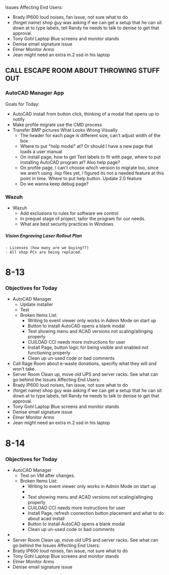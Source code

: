 Issues Affecting End Users:
- Brady IP600 loud noises, fan issue, not sure what to do
- (forget name) shop guy was asking if we can get a setup that he can sit down at to type labels, tell Randy he needs to talk to denise to get that approval.
- Tony Gohl Laptop Blue screens and monitor stands
- Denise email signature issue
- Elmer Monitor Arms
- Jean might need an extra m.2 ssd in his laptop

## CALL ESCAPE ROOM ABOUT THROWING STUFF OUT 
### AutoCAD Manager App
Goals for Today:
- AutoCAD install from button click, thinking of a modal that opens up to notify
- Make profile migrate use the CMD process
- Transfer BMP pictures
What Looks Wrong Visually
	- The header for each page is different size, can't adjust width of the box
	- Where to put "help modal" at? Or should I have a new page that loads a user manual 
	- On install page, how to get Text labels to fit with page, where to put installing AutoCAD program at? Also help page?
	- On profile page, I can't choose which version to migrate too, since we aren't using .lisp files yet, I figured its not a needed feature at this point in time. Where to put help button. Update 2.0 feature
	- Do we wanna keep debug page?


### Wazuh
- Wazuh
	- Add exclusions to rules for software we control
	- In prequel stage of project, tailor the program for our needs. 
	- What are best security practices in Windows

##### Vision Engraving Laser Rollout Plan
	- Licenses (how many are we buying??)
	- All shop PCs are being replaced. 


# 8-13
### Objectives for Today
- AutoCAD Manager
	- Update installer
	- Test
	- Broken Items List:
		- Writing to event viewer only works in Admin Mode on start up
		- Button to install AutoCAD opens a blank modal
		- Text showing menu and ACAD versions not scaling/allinging properly
		- CUILOAD CCI needs more instructions for user
		- Install Page, button logic for being visible and enabled not functioning properly
		- Clean up un-used code or bad comments
- Call Rage Room about e-waste donations, specifiy what they will and won't take.
- Server Room Clean up, move old UPS and server racks. See what can go behind the 
Issues Affecting End Users:
- Brady IP600 loud noises, fan issue, not sure what to do
- (forget name) shop guy was asking if we can get a setup that he can sit down at to type labels, tell Randy he needs to talk to denise to get that approval.
- Tony Gohl Laptop Blue screens and monitor stands
- Denise email signature issue
- Elmer Monitor Arms
- Jean might need an extra m.2 ssd in his laptop


# 8-14

### Objectives for Today
- AutoCAD Manager
	- Test on VM after changes.
	- Broken Items List:
		- Writing to event viewer only works in Admin Mode on start up
		- 
		- Text showing menu and ACAD versions not scaling/allinging properly
		- CUILOAD CCI needs more instructions for user
		- Install Page, refresh connection button placement and what to do about acad install
		- Button to install AutoCAD opens a blank modal
		- Clean up un-used code or bad comments
- 
- Server Room Clean up, move old UPS and server racks. See what can go behind the 
Issues Affecting End Users:
- Brady IP600 loud noises, fan issue, not sure what to do
- Tony Gohl Laptop Blue screens and monitor stands
-  Elmer Monitor Arms
- Denise email signature issue

